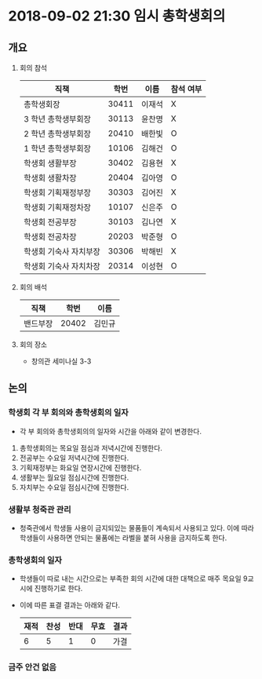 # 2018-09-02 21:30 임시 총학생회의

## 개요

1.  회의 참석

    | 직책                   | 학번  | 이름   | 참석 여부 |
    | ---------------------- | ----- | ------ | --------- |
    | 총학생회장             | 30411 | 이재석 | X         |
    | 3 학년 총학생부회장    | 30113 | 윤찬명 | X         |
    | 2 학년 총학생부회장    | 20410 | 배한빛 | O         |
    | 1 학년 총학생부회장    | 10106 | 김해건 | O         |
    | 학생회 생활부장        | 30402 | 김용현 | X         |
    | 학생회 생활차장        | 20404 | 김아영 | O         |
    | 학생회 기획재정부장    | 30303 | 김어진 | X         |
    | 학생회 기획재정차장    | 10107 | 신은주 | O         |
    | 학생회 전공부장        | 30103 | 김나연 | X         |
    | 학생회 전공차장        | 20203 | 박준형 | O         |
    | 학생회 기숙사 자치부장 | 30306 | 박해빈 | X         |
    | 학생회 기숙사 자치차장 | 20314 | 이성현 | O         |

2.  회의 배석

    |  직책    |  학번   | 이름   |
    |----------|-------|--------|
    |밴드부장  | 20402  | 김민규 |

3.  회의 장소
    -   창의관 세미나실 3-3

## 논의
### 학생회 각 부 회의와 총학생회의 일자
-   각 부 회의와 총학생회의의 일자와 시간을 아래와 같이 변경한다.
1.  총학생회의는 목요일 점심과 저녁시간에 진행한다.
1.  전공부는 수요일 저녁시간에 진행한다.
1.  기획재정부는 화요일 연장시간에 진행한다.
1.  생활부는 월요일 점심시간에 진행한다.
1.  자치부는 수요일 점심시간에 진행한다.

### 생활부 청죽관 관리
-   청죽관에서 학생들 사용이 금지되있는 물품들이 계속되서 사용되고 있다. 이에 따라 학생들이 사용하면 안되는 물품에는 라벨을 붙혀 사용을 금지하도록 한다.

### 총학생회의 일자
-   학생들이 따로 내는 시간으로는 부족한 회의 시간에 대한 대책으로 매주 목요일 9교시에 진행하기로 한다.
-   이에 따른 표결 결과는 아래와 같다.

    | 재적 | 찬성 | 반대 | 무효 | 결과 |
    | ---- | ---- | ---- | ---- | ---- |
    | 6    | 5    | 1    | 0    | 가결 |

### 금주 안건 없음